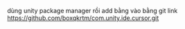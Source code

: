 dùng unity package manager rồi add bằng vào bằng git link
https://github.com/boxqkrtm/com.unity.ide.cursor.git